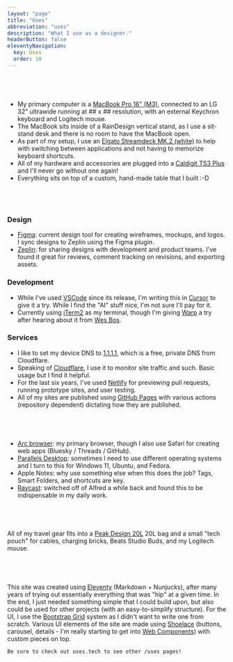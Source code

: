 ```yaml
---
layout: "page"
title: "Uses"
abbreviation: "uses"
description: "What I use as a designer."
headerButton: false
eleventyNavigation:
  key: Uses
  order: 10
---
```


<style>
  content {
    width: 75%;
    display: flex;
    flex-direction: column;
    align-items: flex-start;
    margin: 0 auto;
    a {
      color: var(--sl-color-primary-900) !important;
    }
  }
  h2 {
    position: relative;
    background: linear-gradient(90deg, var(--sl-color-primary-900) 0%, var(--sl-color-primary-600) 100%);
    color: transparent;
    background-clip: text;
    text-fill-color: transparent;
    @media (prefer-color-scheme: light) {
      color: #000;
      background: transparent;
    }
    &:before {
      content: "";
      position: absolute;
      left: -1rem;
      bottom: 0;
      background: linear-gradient(90deg, var(--sl-color-primary-900) 0%, var(--sl-color-primary-600) 100%);
      border-radius: 1rem;
      width: 4rem;
      height: .25rem;
      z-index: -1;
    }
  }
  /* Use the CODE block for general alert-style blocks when TEXT is specified as the language */
  .code-toolbar {
    pre.language-text {
      border: 1px solid var(--color-blue-100);
      & + .toolbar {
        display: none; /* remove the toolbar when the language is TEXT */
      }
    }
  }
</style>

## Desk

- My primary computer is a [MacBook Pro 16" (M3)](https://www.apple.com/macbook-pro/), connected to an LG 32" ultrawide running at ## x ## resolution, with an external Keychron keyboard and Logitech mouse.
- The MacBook sits inside of a RainDesign vertical stand, as I use a sit-stand desk and there is no room to have the MacBook open.
- As part of my setup, I use an [Elgato Streamdeck MK.2 (white)](https://www.elgato.com/us/en/p/stream-deck-mk2-white) to help with switching between applications and not having to memorize keyboard shortcuts.
- All of my hardware and accessories are plugged into a [Caldigit TS3 Plus](https://www.caldigit.com/ts3-plus/) and I'll never go without one again!
- Everything sits on top of a custom, hand-made table that I built :-D

## Software

### Design

- [Figma](https://www.figma.com): current design tool for creating wireframes, mockups, and logos. I sync designs to Zeplin using the Figma plugin.
- [Zeplin](https://www.zeplin.io): for sharing designs with development and product teams. I've found it great for reviews, comment tracking on revisions, and exporting assets.

### Development

- While I've used [VSCode](https://code.visualstudio.com/) since its release, I'm writing this in [Cursor](https://www.cursor.com) to give it a try. While I find the "AI" stuff nice, I'm not sure I'll pay for it.
- Currently using [iTerm2](https://iterm2.com/) as my terminal, though I'm giving [Warp](https://www.warp.dev/) a try after hearing about it from [Wes Bos](https://wesbos.com).

### Services

- I like to set my device DNS to [1.1.1.1](https://one.one.one.one/), which is a free, private DNS from Cloudflare.
- Speaking of [Cloudflare](https://www.cloudflare.com/), I use it to monitor site traffic and such. Basic usage but I find it helpful.
- For the last six years, I've used [Netlify](https://www.netlify.com/) for previewing pull requests, running prototype sites, and user testing.
- All of my sites are published using [GitHub Pages](https://pages.github.com/) with various actions (repository dependent) dictating how they are published.

## Desktop Apps

- [Arc browser](https://arc.net/download): my primary browser, though I also use Safari for creating web apps (Bluesky / Threads / GitHub).
- [Parallels Desktop](https://www.parallels.com/products/desktop/use-cases/developers/?extensionid=%7Bextensionid%7D&matchtype=b&device=c&devicemodel=&creative=&network=o&placement=&x-source=ppc): sometimes I need to use different operating systems and I turn to this for Windows 11, Ubuntu, and Fedora.
- Apple Notes: why use something else when this does the job? Tags, Smart Folders, and shortcuts are key.
- [Raycast](https://www.raycast.com/): switched off of Alfred a while back and found this to be indispensable in my daily work.

## Travel Gear

All of my travel gear fits into a [Peak Design 20L](https://www.peakdesign.com/products/everyday-backpack) 20L bag and a small "tech pouch" for cables, charging bricks, Beats Studio Buds, and my Logitech mouse.

## AdamJolicoeur[dot]com

This site was created using [Eleventy](https://www.11ty.dev/) (Markdown + Nunjucks), after many years of trying out essentially everything that was "hip" at a given time. In the end, I just needed something simple that I could build upon, but also could be used for other projects (with an easy-to-simplify structure). For the UI, I use the [Bootstrap Grid](https://getbootstrap.com/docs/5.3/layout/grid/) system as I didn't want to write one from scratch. Various UI elements of the site are made using [Shoelace](https://shoelace.style/) (buttons, carousel, details - I'm really starting to get into [Web Components](https://developer.mozilla.org/en-US/docs/Web/API/Web_components)) with custom pieces on top.

```text
Be sure to check out uses.tech to see other /uses pages!
```

